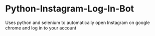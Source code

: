 # Python-Instagram-Log-In-Bot
Uses python and selenium to automatically open Instagram on google chrome and log in to your account
